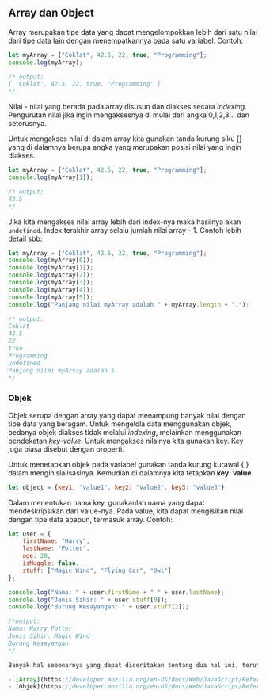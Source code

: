 ## Array dan Object

Array merupakan tipe data yang dapat mengelompokkan lebih dari satu nilai dari tipe data lain dengan menempatkannya pada satu variabel. Contoh:

```javascript
let myArray = ["Coklat", 42.5, 22, true, "Programming"];
console.log(myArray);

/* output:
[ 'Coklat', 42.5, 22, true, 'Programming' ]
*/
```

Nilai - nilai yang berada pada array disusun dan diakses secara *indexing*. Pengurutan nilai jika ingin mengaksesnya di mulai dari angka 0,1,2,3... dan seterusnya.

Untuk mengakses nilai di dalam array kita gunakan tanda kurung siku [] yang di dalamnya berupa angka yang merupakan posisi nilai yang ingin diakses.

```javascript
let myArray = ["Coklat", 42.5, 22, true, "Programming"];
console.log(myArray[1]);

/* output:
42.5
*/
```

 Jika kita mengakses nilai array lebih dari index-nya maka hasilnya akan `undefined`. Index terakhir array selalu jumlah nilai array - 1.
 Contoh lebih detail sbb:

 ```javascript
 let myArray = ["Coklat", 42.5, 22, true, "Programming"];
console.log(myArray[0]);
console.log(myArray[1]);
console.log(myArray[2]);
console.log(myArray[3]);
console.log(myArray[4]);
console.log(myArray[5]);
console.log("Panjang nilai myArray adalah " + myArray.length + ".");

/* output:
Coklat
42.5
22
true
Programming
undefined
Panjang nilai myArray adalah 5.
*/
```

### Objek

Objek serupa dengan array yang dapat menampung banyak nilai dengan tipe data yang beragam. Untuk mengelola data menggunakan objek, bedanya objek diakses tidak melalui *indexing*,  melainkan menggunakan pendekatan *key-value*. Untuk mengakses nilainya kita gunakan key. Key juga biasa disebut dengan properti.

Untuk menetapkan objek pada variabel gunakan tanda kurung kurawal { } dalam menginisialisasinya. Kemudian di dalamnya kita tetapkan **key: value**.

```javascript
let object = {key1: "value1", key2: "value2", key3: "value3"}
```

Dalam menentukan nama key, gunakanlah nama yang dapat mendeskripsikan dari value-nya. Pada value, kita dapat mengisikan nilai dengan tipe data apapun, termasuk array. Contoh:

```javascript
let user = {
    firstName: "Harry",
    lastName: "Potter", 
    age: 20, 
    isMuggle: false,
    stuff: ["Magic Wind", "Flying Car", "Owl"]
};

console.log("Nama: " + user.firstName + " " + user.lastName);
console.log("Jenis Sihir: " + user.stuff[0]);
console.log("Burung Kesayangan: " + user.stuff[2]);

/*output:
Nama: Harry Potter
Jenis Sihir: Magic Wind
Burung Kesayangan
*/

Banyak hal sebenarnya yang dapat diceritakan tentang dua hal ini, terutama untuk objek. Jika Kita ingin tahu lebih dalam, Kita bisa baca dokumentasinya pada tautan yang disediakan oleh MDN:

- [Array](https://developer.mozilla.org/en-US/docs/Web/JavaScript/Reference/Global_Objects/Array)
- [Objek](https://developer.mozilla.org/en-US/docs/Web/JavaScript/Reference/Global_Objects/Object)